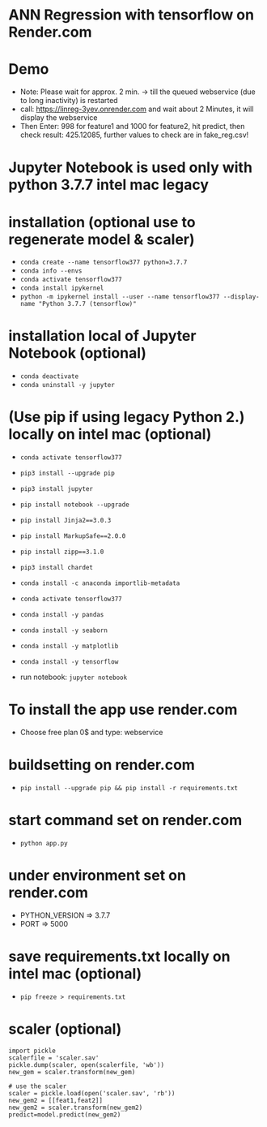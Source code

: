 # ANN Regression with tensorflow on Render.com

# Demo
- Note: Please wait for approx. 2 min. -> till the queued webservice (due to long inactivity) is restarted
- call: https://linreg-3yev.onrender.com and wait about 2 Minutes, it will display the webservice
- Then Enter: 998 for feature1 and 1000 for feature2, hit predict, then check result: 425.12085, further values to check are in fake_reg.csv!

# Jupyter Notebook is used only with python 3.7.7 intel mac legacy

# installation (optional use to regenerate model & scaler)
- `conda create --name tensorflow377 python=3.7.7`
- `conda info --envs`
- `conda activate tensorflow377`
- `conda install ipykernel`
- `python -m ipykernel install --user --name tensorflow377 --display-name "Python 3.7.7 (tensorflow)"`

# installation local of Jupyter Notebook (optional)
- `conda deactivate`
- `conda uninstall -y jupyter`

 # (Use pip if using legacy Python 2.)  locally on intel mac (optional)
- `conda activate tensorflow377`
- `pip3 install --upgrade pip`
- `pip3 install jupyter`
- `pip install notebook --upgrade`
- `pip install Jinja2==3.0.3`
- `pip install MarkupSafe==2.0.0`
- `pip install zipp==3.1.0`
- `pip3 install chardet`
- `conda install -c anaconda importlib-metadata`


- `conda activate tensorflow377`
- `conda install -y pandas`
- `conda install -y seaborn`
- `conda install -y matplotlib`
- `conda install -y tensorflow`
- run notebook: `jupyter notebook`

# To install the app use render.com
- Choose free plan 0$ and type: webservice

# buildsetting on render.com
- `pip install --upgrade pip && pip install -r requirements.txt`

# start command set on render.com
- `python app.py`

# under environment set on render.com
- PYTHON_VERSION => 3.7.7
- PORT => 5000

# save requirements.txt locally on intel mac (optional)
- `pip freeze > requirements.txt`

# scaler (optional)
```
import pickle
scalerfile = 'scaler.sav'
pickle.dump(scaler, open(scalerfile, 'wb'))
new_gem = scaler.transform(new_gem)

# use the scaler
scaler = pickle.load(open('scaler.sav', 'rb'))
new_gem2 = [[feat1,feat2]]
new_gem2 = scaler.transform(new_gem2)
predict=model.predict(new_gem2) 
```